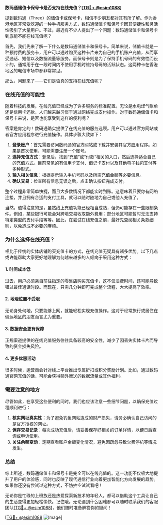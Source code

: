 **数码通储值卡保号卡是否支持在线充值？[[TG💪+ @esim1088](https://t.me/s/esim1088)]**

提到数码通（Three）的储值卡或保号卡，相信不少朋友都对其有所了解。作为香港地区非常受欢迎的一种手机服务方式，数码通储值卡和保号卡因其便捷性和灵活性吸引了大量用户。不过，最近有不少人提出了一个问题：数码通储值卡和保号卡到底能不能在线充值呢？

首先，我们先来了解一下什么是数码通储值卡和保号卡。简单来说，储值卡就是一种预付费的服务卡，用户可以通过购买这种卡片来为自己的手机账户充值，从而享受通话、短信以及数据流量等服务。而保号卡则是为了保持手机号码的有效性而设计的，通常用于在一段时间内不使用手机时维持号码的活跃状态。这两种卡在香港地区的电信市场中都非常常见。

那么，问题来了——它们是否真的支持在线充值呢？

### 在线充值的可能性

随着科技的发展，在线充值已经成为了许多服务的标准配置。无论是水电煤气账单还是信用卡还款，人们越来越习惯于通过网络完成支付操作。对于数码通储值卡和保号卡来说，是否也能享受到这样的便利呢？

答案是肯定的！数码通确实提供了在线充值的服务选项。用户可以通过官方网站或者官方应用程序进行充值操作。具体步骤大致如下：

1. **登录账户**：首先需要访问数码通的官方网站或下载并安装其官方应用程序。如果是首次使用，可能需要注册一个账号。
2. **选择充值方式**：登录后，找到“充值”或“付款”相关的入口，然后选择适合自己的充值方式。目前常见的有信用卡支付、借记卡支付以及其他电子钱包支付等多种形式。
3. **输入相关信息**：根据提示输入手机号码以及所需充值金额等必要信息。
4. **确认交易**：检查所有信息无误之后，点击确认按钮完成支付。

整个过程非常简单快捷，而且大多数情况下都能实时到账。这意味着只要你有网络连接，并且拥有合适的支付工具，就可以随时随地为自己或他人充值了。

当然，值得注意的是，虽然线上充值功能已经相当成熟，但仍可能存在一些限制条件。例如，某些银行可能会对跨境交易收取额外费用；部分地区可能暂时无法支持特定类型的支付手段等等。因此，在尝试在线充值之前，最好先查阅相关条款细则，以免造成不必要的麻烦。

### 为什么选择在线充值？

相比于传统的实体店铺购买充值卡的方式，在线充值无疑具有诸多优势。以下几点或许能帮助大家更好地理解为何越来越多的人倾向于采用这种方式：

#### 1. 时间成本低
过去，用户必须亲自前往指定的零售店购买充值卡，这不仅浪费时间，还可能导致错过最佳通话时段。而现在，只需几分钟即可完成整个流程，大大提高了效率。

#### 2. 地理位置不受限
无论身处何地，只要能够上网，就能轻松实现充值操作。这对于经常旅行或居住在偏远地区的朋友而言尤为重要。

#### 3. 数据安全更有保障
正规渠道提供的在线充值服务往往具备较高的安全性，减少了因丢失实体卡片而导致的资金损失风险。

#### 4. 更多优惠活动
很多时候，运营商会针对线上平台推出专属折扣或积分奖励计划。比如，通过数码通官网充值的话，可能会获得额外赠送的数据流量或其他福利。

### 需要注意的地方

尽管如此，在享受这些便利的同时，我们也应该注意一些细节问题，以确保充值过程顺利进行：

1. **核实网址真实性**：为了避免钓鱼网站造成的财产损失，请务必确认自己访问的是官方授权的网址。
2. **保存交易记录**：每次成功充值后，请妥善保存好相关的订单详情，以便日后查询或申诉使用。
3. **关注余额变动**：定期查看账户余额变化情况，避免因疏忽导致欠费停机等情况发生。

### 总结

综上所述，数码通储值卡和保号卡是完全可以在线充值的。这一功能不仅极大地提升了用户的体验感，同时也反映了现代通信行业向着更加智能化方向发展的趋势。如果你还没有尝试过这种方式，不妨抽空试试看吧！

无论你是忙碌的上班族还是热爱探索新技术的年轻人，都可以借助这个工具让自己的生活变得更加轻松愉快。记住哦，无论遇到什么困难都可以随时联系我们的客服团队[[TG💪+ @esim1088](https://t.me/s/esim1088)]，他们随时准备解答你的疑问！

[[TG💪+ @esim1088](https://t.me/s/esim1088) ![Image](https://i.postimg.cc/4NQfJmqS/Snipaste-2025-05-13-00-14-12.png)]
